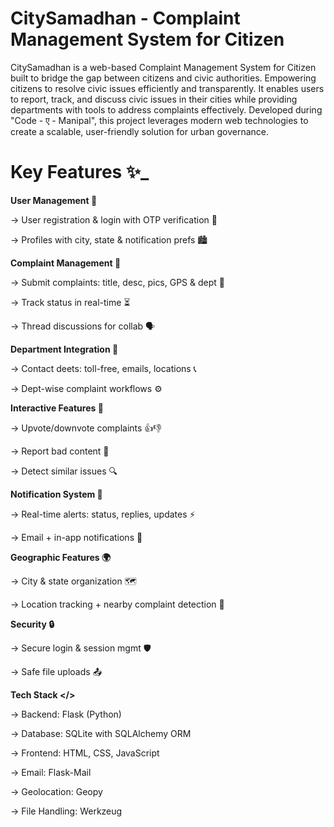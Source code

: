 # CitySamadhan - Complaint Management System for Citizen

CitySamadhan is a web-based Complaint Management System for Citizen built to bridge the gap between citizens and civic authorities. Empowering citizens to resolve civic issues efficiently and transparently.
It enables users to report, track, and discuss civic issues in their cities while providing departments with tools to address complaints effectively. Developed during "Code - ए - Manipal", this project leverages modern web technologies to create a scalable, user-friendly solution for urban governance.



# Key Features ✨_

__User Management 👤__

-> User registration & login with OTP verification 🔐

-> Profiles with city, state & notification prefs 🏙


__Complaint Management 📢__

-> Submit complaints: title, desc, pics, GPS & dept 📸

-> Track status in real-time ⏳

-> Thread discussions for collab 🗣


__Department Integration 🏢__

-> Contact deets: toll-free, emails, locations 📞

-> Dept-wise complaint workflows ⚙


__Interactive Features 🎉__

-> Upvote/downvote complaints 👍👎

-> Report bad content 🚨

-> Detect similar issues 🔍


__Notification System 🔔__

-> Real-time alerts: status, replies, updates ⚡

-> Email + in-app notifications 📧


__Geographic Features 🌍__

-> City & state organization 🗺

-> Location tracking + nearby complaint detection 📍


__Security 🔒__

-> Secure login & session mgmt 🛡

-> Safe file uploads 📤





__Tech Stack </>__

-> Backend: Flask (Python)

-> Database: SQLite with SQLAlchemy ORM

-> Frontend: HTML, CSS, JavaScript

-> Email: Flask-Mail

-> Geolocation: Geopy

-> File Handling: Werkzeug
